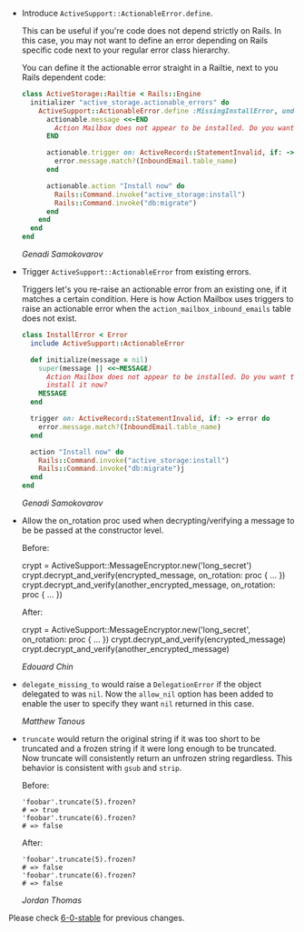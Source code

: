 *   Introduce `ActiveSupport::ActionableError.define`.

    This can be useful if you're code does not depend strictly on Rails. In
    this case, you may not want to define an error depending on Rails specific
    code next to your regular error class hierarchy.

    You can define it the actionable error straight in a Railtie, next to you
    Rails dependent code:

    ```ruby
    class ActiveStorage::Railtie < Rails::Engine
      initializer "active_storage.actionable_errors" do
        ActiveSupport::ActionableError.define :MissingInstallError, under: ActiveStorage do |actionable|
          actionable.message <<~END
            Action Mailbox does not appear to be installed. Do you want to install it now?
          END

          actionable.trigger on: ActiveRecord::StatementInvalid, if: -> error do
            error.message.match?(InboundEmail.table_name)
          end

          actionable.action "Install now" do
            Rails::Command.invoke("active_storage:install")
            Rails::Command.invoke("db:migrate")
          end
        end
      end
    end
    ```

    *Genadi Samokovarov*

*   Trigger `ActiveSupport::ActionableError` from existing errors.

    Triggers let's you re-raise an actionable error from an existing one, if it
    matches a certain condition. Here is how Action Mailbox uses triggers to
    raise an actionable error when the `action_mailbox_inbound_emails` table
    does not exist.

    ```ruby
    class InstallError < Error
      include ActiveSupport::ActionableError

      def initialize(message = nil)
        super(message || <<~MESSAGE)
          Action Mailbox does not appear to be installed. Do you want to
          install it now?
        MESSAGE
      end

      trigger on: ActiveRecord::StatementInvalid, if: -> error do
        error.message.match?(InboundEmail.table_name)
      end

      action "Install now" do
        Rails::Command.invoke("active_storage:install")
        Rails::Command.invoke("db:migrate")j
      end
    end
    ```

    *Genadi Samokovarov*

*   Allow the on_rotation proc used when decrypting/verifying a message to be
    be passed at the constructor level.

    Before:

	crypt = ActiveSupport::MessageEncryptor.new('long_secret')
	crypt.decrypt_and_verify(encrypted_message, on_rotation: proc { ... })
	crypt.decrypt_and_verify(another_encrypted_message, on_rotation: proc { ... })

    After:

	crypt = ActiveSupport::MessageEncryptor.new('long_secret', on_rotation: proc { ... })
	crypt.decrypt_and_verify(encrypted_message)
	crypt.decrypt_and_verify(another_encrypted_message)

    *Edouard Chin*

*   `delegate_missing_to` would raise a `DelegationError` if the object
    delegated to was `nil`. Now the `allow_nil` option has been added to enable
    the user to specify they want `nil` returned in this case.

    *Matthew Tanous*

*   `truncate` would return the original string if it was too short to be truncated
    and a frozen string if it were long enough to be truncated. Now truncate will
    consistently return an unfrozen string regardless. This behavior is consistent
    with `gsub` and `strip`.

    Before:

        'foobar'.truncate(5).frozen?
        # => true
        'foobar'.truncate(6).frozen?
        # => false

    After:

        'foobar'.truncate(5).frozen?
        # => false
        'foobar'.truncate(6).frozen?
        # => false

    *Jordan Thomas*


Please check [6-0-stable](https://github.com/rails/rails/blob/6-0-stable/activesupport/CHANGELOG.md) for previous changes.
